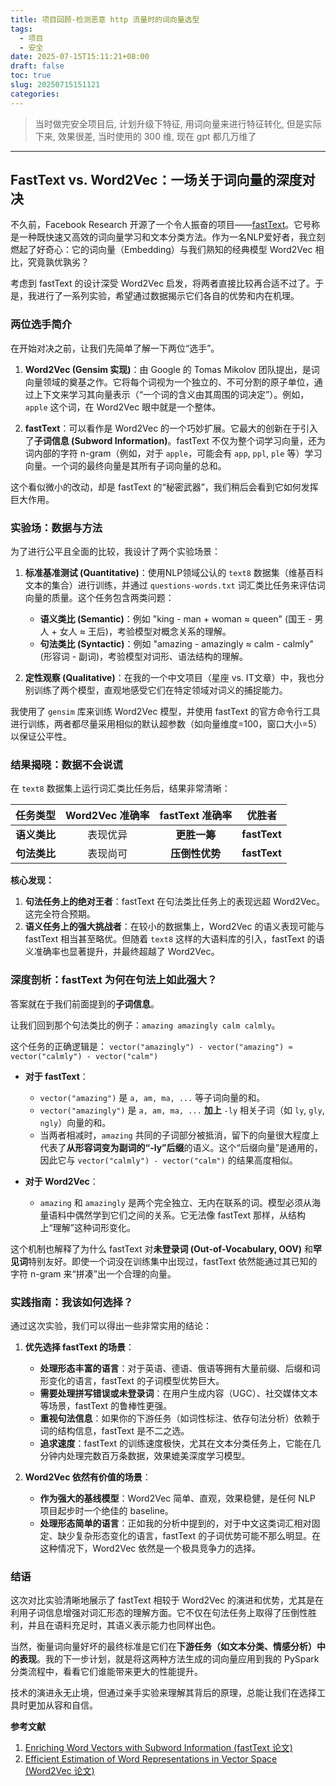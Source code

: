 ```yaml
---
title: 项目回顾-检测恶意 http 流量时的词向量选型
tags:
  - 项目
  - 安全
date: 2025-07-15T15:11:21+08:00
draft: false
toc: true
slug: 20250715151121
categories:
---
```

>  当时做完安全项目后, 计划升级下特征, 用词向量来进行特征转化, 但是实际下来, 效果很差, 当时使用的 300 维, 现在 gpt 都几万维了
---

## FastText vs. Word2Vec：一场关于词向量的深度对决

不久前，Facebook Research 开源了一个令人振奋的项目——[fastText](https://github.com/facebookresearch/fastText)。它号称是一种既快速又高效的词向量学习和文本分类方法。作为一名NLP爱好者，我立刻燃起了好奇心：它的词向量（Embedding）与我们熟知的经典模型 Word2Vec 相比，究竟孰优孰劣？

考虑到 fastText 的设计深受 Word2Vec 启发，将两者直接比较再合适不过了。于是，我进行了一系列实验，希望通过数据揭示它们各自的优势和内在机理。

### 两位选手简介

在开始对决之前，让我们先简单了解一下两位“选手”。

1.  **Word2Vec (Gensim 实现)**：由 Google 的 Tomas Mikolov 团队提出，是词向量领域的奠基之作。它将每个词视为一个独立的、不可分割的原子单位，通过上下文来学习其向量表示（“一个词的含义由其周围的词决定”）。例如，`apple` 这个词，在 Word2Vec 眼中就是一个整体。

2.  **fastText**：可以看作是 Word2Vec 的一个巧妙扩展。它最大的创新在于引入了**子词信息 (Subword Information)**。fastText 不仅为整个词学习向量，还为词内部的字符 n-gram（例如，对于 `apple`，可能会有 `app`, `ppl`, `ple` 等）学习向量。一个词的最终向量是其所有子词向量的总和。

这个看似微小的改动，却是 fastText 的“秘密武器”，我们稍后会看到它如何发挥巨大作用。

### 实验场：数据与方法

为了进行公平且全面的比较，我设计了两个实验场景：

1.  **标准基准测试 (Quantitative)**：使用NLP领域公认的 `text8` 数据集（维基百科文本的集合）进行训练，并通过 `questions-words.txt` 词汇类比任务来评估词向量的质量。这个任务包含两类问题：
    *   **语义类比 (Semantic)**：例如 "king - man + woman ≈ queen" (国王 - 男人 + 女人 ≈ 王后)，考验模型对概念关系的理解。
    *   **句法类比 (Syntactic)**：例如 "amazing - amazingly ≈ calm - calmly" (形容词 - 副词)，考验模型对词形、语法结构的理解。

2.  **定性观察 (Qualitative)**：在我的一个中文项目（星座 vs. IT文章）中，我也分别训练了两个模型，直观地感受它们在特定领域对词义的捕捉能力。

我使用了 `gensim` 库来训练 Word2Vec 模型，并使用 fastText 的官方命令行工具进行训练，两者都尽量采用相似的默认超参数（如向量维度=100，窗口大小=5）以保证公平性。

### 结果揭晓：数据不会说谎

在 `text8` 数据集上运行词汇类比任务后，结果非常清晰：

| 任务类型 | Word2Vec 准确率 | fastText 准确率 | 优胜者 |
| :--- | :---: | :---: | :---: |
| **语义类比** | 表现优异 | **更胜一筹** | **fastText** |
| **句法类比** | 表现尚可 | **压倒性优势** | **fastText** |

**核心发现：**

1.  **句法任务上的绝对王者**：fastText 在句法类比任务上的表现远超 Word2Vec。这完全符合预期。
2.  **语义任务上的强大挑战者**：在较小的数据集上，Word2Vec 的语义表现可能与 fastText 相当甚至略优。但随着 `text8` 这样的大语料库的引入，fastText 的语义准确率也显著提升，并最终超越了 Word2Vec。

### 深度剖析：fastText 为何在句法上如此强大？

答案就在于我们前面提到的**子词信息**。

让我们回到那个句法类比的例子：`amazing amazingly calm calmly`。

这个任务的正确逻辑是：
`vector("amazingly") - vector("amazing") ≈ vector("calmly") - vector("calm")`

*   **对于 fastText**：
    *   `vector("amazing")` 是 `a, am, ma, ...` 等子词向量的和。
    *   `vector("amazingly")` 是 `a, am, ma, ...` **加上** `-ly` 相关子词（如 `ly`, `gly`, `ngly`）向量的和。
    *   当两者相减时，`amazing` 共同的子词部分被抵消，留下的向量很大程度上代表了**从形容词变为副词的“-ly”后缀**的语义。这个“后缀向量”是通用的，因此它与 `vector("calmly") - vector("calm")` 的结果高度相似。

*   **对于 Word2Vec**：
    *   `amazing` 和 `amazingly` 是两个完全独立、无内在联系的词。模型必须从海量语料中偶然学到它们之间的关系。它无法像 fastText 那样，从结构上“理解”这种词形变化。

这个机制也解释了为什么 fastText 对**未登录词 (Out-of-Vocabulary, OOV)** 和**罕见词**特别友好。即使一个词没在训练集中出现过，fastText 依然能通过其已知的字符 n-gram 来“拼凑”出一个合理的向量。

### 实践指南：我该如何选择？

通过这次实验，我们可以得出一些非常实用的结论：

1.  **优先选择 fastText 的场景**：
    *   **处理形态丰富的语言**：对于英语、德语、俄语等拥有大量前缀、后缀和词形变化的语言，fastText 的子词模型优势巨大。
    *   **需要处理拼写错误或未登录词**：在用户生成内容（UGC）、社交媒体文本等场景，fastText 的鲁棒性更强。
    *   **重视句法信息**：如果你的下游任务（如词性标注、依存句法分析）依赖于词的结构信息，fastText 是不二之选。
    *   **追求速度**：fastText 的训练速度极快，尤其在文本分类任务上，它能在几分钟内处理完数百万条数据，效果媲美深度学习模型。

2.  **Word2Vec 依然有价值的场景**：
    *   **作为强大的基线模型**：Word2Vec 简单、直观，效果稳健，是任何 NLP 项目起步时一个绝佳的 baseline。
    *   **处理形态简单的语言**：正如我的分析中提到的，对于中文这类词汇相对固定、缺少复杂形态变化的语言，fastText 的子词优势可能不那么明显。在这种情况下，Word2Vec 依然是一个极具竞争力的选择。

### 结语

这次对比实验清晰地展示了 fastText 相较于 Word2Vec 的演进和优势，尤其是在利用子词信息增强对词汇形态的理解方面。它不仅在句法任务上取得了压倒性胜利，并且在语料充足时，其语义表示能力也同样出色。

当然，衡量词向量好坏的最终标准是它们在**下游任务（如文本分类、情感分析）中的表现**。我的下一步计划，就是将这两种方法生成的词向量应用到我的 PySpark 分类流程中，看看它们谁能带来更大的性能提升。

技术的演进永无止境，但通过亲手实验来理解其背后的原理，总能让我们在选择工具时更加从容和自信。

**参考文献**
1.  [Enriching Word Vectors with Subword Information (fastText 论文)](https://arxiv.org/pdf/1607.04606v1.pdf)
2.  [Efficient Estimation of Word Representations in Vector Space (Word2Vec 论文)](https://arxiv.org/pdf/1301.3781v3.pdf)
<!--more-->